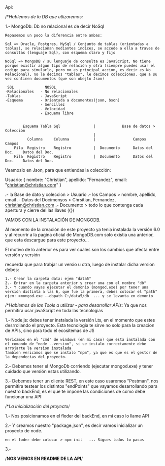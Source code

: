 Api:

/**Hablemos de la DB que utlizaremos:* 

1.- MongoDb: Db no relacional es de decir NoSql

    Repasemos un poco la diferencia entre ambas:

    Sql => Oracle, Postgres, MySql / Conjunto de tablas (orientadas a tablas), se relacionan mediantes indices, se accede a ella a traves de consultas (lenguaje Sql), con esquema claro y fijo 

    NoSql => MongoDB / su lenguaje de consulta es JavaScript, No tiene porque existir algun tipo de relación y otra (siempre puedes usar el codigo para simularlo, pero no es principal accion, es decir es No Relacional), no le decimos "tablas", le decimos colecciones, que a su vez continen documentos (que son obejto Json)

     SQL              NOSQL
    -Relacionales   - No relacionales
    -Tablas         - JavaScript 
    -Esquema        - Orientada a documentos(json, bson) 
                    - Sencillez
                    - Velocidad
                    - Esquema libre

            
            Esquema Tabla Sql               |            Base de datos > Colección        
                                            |
              Columna     Columna           |                 Campos            Campos
        Fila  Registro    Registro          |  Documento      Datos del Doc.    Datos del Doc.
        Fila  Registro    Registro          |  Documento      Datos del Doc.    Datos del Doc.


Veamoslo en Json, para que entiendas la colección:

Usuario:
{
  nombre: "Christian",
  apellido: "Fernandez",
  email: "christian@christian.com"
}

.- la Base de dato y coleccion > Usuario
.- los Campos > nombre, apellido, email
.- Datos del Docimenyos > Chrsitian, Fernandez, christian@christian.com
.- Documento > todo lo que contenga cada apertura y cierre del las llaves ({})


VAMOS CON LA INSTALACIÓN DE MONGODB.

  Al momento de la creación de este proyecto ya tenia instalada la versión 6.0 y al recurrir a la pagina oficial de MongoDB.com solo existia una anterior, que esta descargue para este proyecto...

  El motivo de lo anterior es para ver cuales son los cambios que afecta entre versión y versión 

  recuerda que para trabjar un versio u otra, luego de instalar dicha version debes:

    1.- Crear la carpeta data: ejem "data5"
    2.- Entrar en la carpeta anterior y crear una con el nombre "db"
    3.- Y cuando vayas ejecutar el demonio (mongod.exe) por tener una versión distinta a las 6, que fue la primera, debes colocar el "path" ejem: >mongod.exe --dbpath C:/data5/db  ... y se levanta en demonio

/**Hablemos de las Tools a utilizar - para desarrollar APIs:*  Ya que nos permitira usar javaScript en toda las tecnologias 

1.- Node.js: debes tener instalada la versión Lts, en el momento que estes desrrollando el proyecto. Esta tecnologia te sirve no solo para la creacion de APIs, sino para todo el ecositemas de JS 

    Vericamos en el "cmd" de windows (en mi caso) que esta instalada con el comando de "node --version", si se instalo correctamente debe arrojarte la version instalada
    Tambien vericamos que se instalo "npm", ya que es que es el gestor de la dependecias del proyecto.

2.- Debemos tener el MongoDb corriendo (ejecutar mongod.exe) y tener cuidado que versión estas utilizando.

3.- Debemos tener un cliente REST, en este caso usaremos "Postman", nos permitira testear los distintos "endPoints" que vayamos desarrollando para nuestro backEnd, es el que te impone las condiciones de como debe funcionar una API


/**La inicialización del proyecto*/

1.- Nos posicionamos en el floder del backEnd, en mi caso lo llame API

2.- Y creamos nuestro "package.json", es decir vamos inicializar un proyecto de node.

    en el foder debe colocar > npm init   ... Sigues todos lo pasos

3.- 

/**NOS VEMOS EN README DE LA API**/